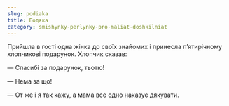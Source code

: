 ```yaml
---
slug: podiaka
title: Подяка
category: smishynky-perlynky-pro-maliat-doshkilniat
---
```

Прийшла в гості одна жінка до своїх знайомих і принесла п’ятирічному хлопчикові подарунок. Хлопчик сказав:

— Спасибі за подарунок, тьотю!

— Нема за що!

— От же і я так кажу, а мама все одно наказує дякувати.

